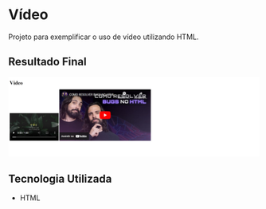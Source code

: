 # Vídeo
Projeto para exemplificar o uso de vídeo utilizando HTML.

## Resultado Final

[<img src="./images/resultado.jpg" alt="video usando HTML">](https://priscila199.github.io/video/)

## Tecnologia Utilizada
- HTML